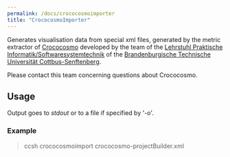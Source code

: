 ```yaml
---
permalink: /docs/crococosmoimporter
title: "CrococosmoImporter"
---
```


Generates visualisation data from special xml files, generated by the metric extractor of
[Crococosmo](http://software-cities.org/gallery/crococosmo/)
developed by the team of the
[Lehrstuhl Praktische Informatik/Softwaresystemtechnik](https://www.b-tu.de/fg-software-systemtechnik/team)
of the [Brandenburgische Technische Universität Cottbus-Senftenberg](https://www.b-tu.de).

Please contact this team concerning questions about Crococosmo.

## Usage

Output goes to _stdout_ or to a file if specified by '-o'.

### Example

> ccsh crococosmoimport crococosmo-projectBuilder.xml

